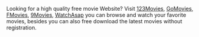 <p>Looking for a high quality free movie Website? Visit <a href="https://123moviesfree.is" target="_blank" title="123Movies">123Movies</a>, <a href="https://gomoviesfree.is" target="_blank" title="GoMovies">GoMovies</a>, <a href="https://fmoviesfree.is" target="_blank" title="FMovies">FMovies</a>, <a href="https://9movies.is" target="_blank" title="9Movies">9Movies</a>, <a href="https://watchasap.is" target="_blank" title="WatchAsap">WatchAsap</a> you can browse and watch your favorite movies, besides you can also free download the latest movies without registration.</p>
